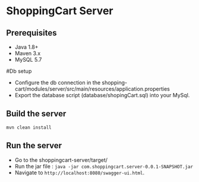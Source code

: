 # ShoppingCart Server

## Prerequisites ##
* Java 1.8+
* Maven 3.x
* MySQL 5.7

#Db setup
* Configure the db connection in the shopping-cart/modules/server/src/main/resources/application.properties
* Export the database script (database/shopingCart.sql) into your MySql.


## Build the server ##
` mvn clean install `


## Run the server ##
* Go to the shoppingcart-server/target/
* Run the jar file : `java -jar com.shoppingcart.server-0.0.1-SNAPSHOT.jar`
* Navigate to `http://localhost:8080/swagger-ui.html`.
